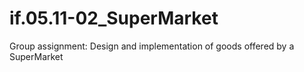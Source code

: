 # if.05.11-02_SuperMarket
Group assignment: Design and implementation of goods offered by a SuperMarket
